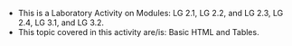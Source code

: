 - This is a Laboratory Activity on Modules: LG 2.1, LG 2.2, and LG 2.3, LG 2.4, LG 3.1, and LG 3.2.
- This topic covered in this activity are/is: Basic HTML and Tables.
